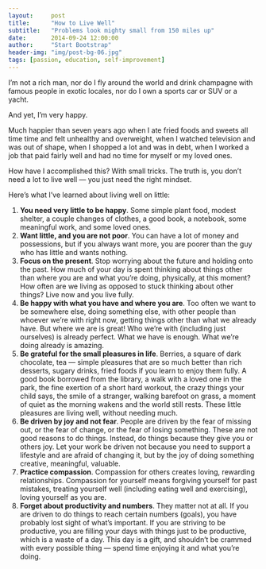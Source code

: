 ```yaml
---
layout:     post
title:      "How to Live Well"
subtitle:   "Problems look mighty small from 150 miles up"
date:       2014-09-24 12:00:00
author:     "Start Bootstrap"
header-img: "img/post-bg-06.jpg"
tags: [passion, education, self-improvement]
---
```

<p>I&#8217;m not a rich man, nor do I fly around the world and drink champagne with famous people in exotic locales, nor do I own a sports car or SUV or a yacht.</p>
<p>And yet, I&#8217;m very happy.</p>
<p>Much happier than seven years ago when I ate fried foods and sweets all time time and felt unhealthy and overweight, when I watched television and was out of shape, when I shopped a lot and was in debt, when I worked a job that paid fairly well and had no time for myself or my loved ones.</p>
<p>How have I accomplished this? With small tricks. The truth is, you don&#8217;t need a lot to live well &#8212; you just need the right mindset.</p>
<p>Here&#8217;s what I&#8217;ve learned about living well on little:</p>
<ol>
<li><strong>You need very little to be happy</strong>. Some simple plant food, modest shelter, a couple changes of clothes, a good book, a notebook, some meaningful work, and some loved ones.</li>
<li><strong>Want little, and you are not poor</strong>. You can have a lot of money and possessions, but if you always want more, you are poorer than the guy who has little and wants nothing.</li>
<li><strong>Focus on the present</strong>. Stop worrying about the future and holding onto the past. How much of your day is spent thinking about things other than where you are and what you&#8217;re doing, physically, at this moment? How often are we living as opposed to stuck thinking about other things? Live now and you live fully.</li>
<li><strong>Be happy with what you have and where you are</strong>. Too often we want to be somewhere else, doing something else, with other people than whoever we&#8217;re with right now, getting things other than what we already have. But where we are is great! Who we&#8217;re with (including just ourselves) is already perfect. What we have is enough. What we&#8217;re doing already is amazing.</li>
<li><strong>Be grateful for the small pleasures in life</strong>. Berries, a square of dark chocolate, tea &#8212; simple pleasures that are so much better than rich desserts, sugary drinks, fried foods if you learn to enjoy them fully. A good book borrowed from the library, a walk with a loved one in the park, the fine exertion of a short hard workout, the crazy things your child says, the smile of a stranger, walking barefoot on grass, a moment of quiet as the morning wakens and the world still rests. These little pleasures are living well, without needing much.</li>
<li><strong>Be driven by joy and not fear</strong>. People are driven by the fear of missing out, or the fear of change, or the fear of losing something. These are not good reasons to do things. Instead, do things because they give you or others joy. Let your work be driven not because you need to support a lifestyle and are afraid of changing it, but by the joy of doing something creative, meaningful, valuable.</li>
<li><strong>Practice compassion</strong>. Compassion for others creates loving, rewarding relationships. Compassion for yourself means forgiving yourself for past mistakes, treating yourself well (including eating well and exercising), loving yourself as you are.</li>
<li><strong>Forget about productivity and numbers</strong>. They matter not at all. If you are driven to do things to reach certain numbers (goals), you have probably lost sight of what&#8217;s important. If you are striving to be productive, you are filling your days with things just to be productive, which is a waste of a day. This day is a gift, and shouldn&#8217;t be crammed with every possible thing &#8212; spend time enjoying it and what you&#8217;re doing.</li>
</ol>